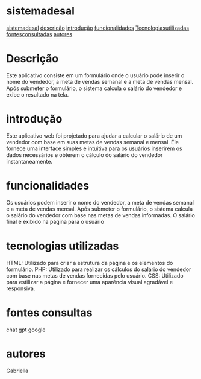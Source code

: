 # sistemadesal
[sistemadesal](#sistemadesal)
[descrição](#descri%C3%A7%C3%A3o)
[introdução](#introdu%C3%A7%C3%A3o)
[funcionalidades](#funcionalidades)
[Tecnologiasutilizadas](#tecnologias-utilizadas)
[fontesconsultadas](#fontes-consultas)
[autores](#autores)


# Descrição
Este aplicativo consiste em um formulário onde o usuário pode inserir o nome do vendedor, a meta de vendas semanal e a meta de vendas mensal. Após submeter o formulário, o sistema calcula o salário do vendedor e exibe o resultado na tela.

# introdução
Este aplicativo web foi projetado para ajudar a calcular o salário de um vendedor com base em suas metas de vendas semanal e mensal. Ele fornece uma interface simples e intuitiva para os usuários inserirem os dados necessários e obterem o cálculo do salário do vendedor instantaneamente.

# funcionalidades
Os usuários podem inserir o nome do vendedor, a meta de vendas semanal e a meta de vendas mensal.
Após submeter o formulário, o sistema calcula o salário do vendedor com base nas metas de vendas informadas.
O salário final é exibido na página para o usuário

# tecnologias utilizadas
HTML: Utilizado para criar a estrutura da página e os elementos do formulário.
PHP: Utilizado para realizar os cálculos do salário do vendedor com base nas metas de vendas fornecidas pelo usuário.
CSS: Utilizado para estilizar a página e fornecer uma aparência visual agradável e responsiva.

# fontes consultas
chat gpt
google

# autores
Gabriella

